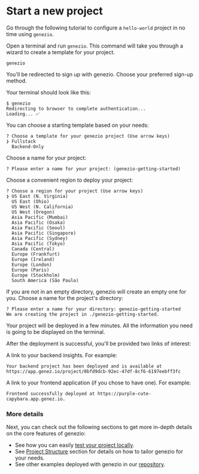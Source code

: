 # Start a new project

Go through the following tutorial to configure a `hello-world` project in no time using `genezio`.

Open a terminal and run `genezio`. This command will take you through a wizard to create a template for your project.

```
genezio
```

You'll be redirected to sign up with genezio. Choose your preferred sign-up method.

Your terminal should look like this:

```
$ genezio
Redirecting to browser to complete authentication...
Loading... ✅
```

You can choose a starting template based on your needs:

```
? Choose a template for your genezio project (Use arrow keys)
❯ Fullstack 
  Backend-Only
```

Choose a name for your project:

```
? Please enter a name for your project: (genezio-getting-started)
```

Choose a convenient region to deploy your project:

```
? Choose a region for your project (Use arrow keys)
❯ US East (N. Virginia) 
  US East (Ohio) 
  US West (N. California) 
  US West (Oregon) 
  Asia Pacific (Mumbai) 
  Asia Pacific (Osaka) 
  Asia Pacific (Seoul) 
  Asia Pacific (Singapore) 
  Asia Pacific (Sydney) 
  Asia Pacific (Tokyo) 
  Canada (Central) 
  Europe (Frankfurt) 
  Europe (Ireland) 
  Europe (London) 
  Europe (Paris) 
  Europe (Stockholm) 
  South America (São Paulo) 
```

If you are not in an empty directory, genezio will create an empty one for you. Choose a name for the project's directory:

```
? Please enter a name for your directory: genezio-getting-started
We are creating the project in ./genezio-getting-started.
```

Your project will be deployed in a few minutes. All the information you need is going to be displayed on the terminal.

After the deployment is successful, you'll be provided two links of interest:

A link to your backend insights. For example:

```
Your backend project has been deployed and is available at https://app.genez.io/project/0bfd9dcb-92ec-47df-8cf6-6197eebff3fc
```

A link to your frontend application (if you chose to have one). For example:

```
Frontend successfully deployed at https://purple-cute-capybara.app.genez.io.
```

### More details

Next, you can check out the following sections to get more in-depth details on the core features of genezio:

* See how you can easily [test your project locally](test-your-project-locally.md).
* See [Project Structure](../project-structure/) section for details on how to tailor genezio for your needs.
* See other examples deployed with genezio in our [repository](https://github.com/genez-io/genezio-examples).


